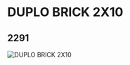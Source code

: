 # DUPLO BRICK 2X10
## 2291
![DUPLO BRICK 2X10](https://lc-www-live-s.legocdn.com/media/bricks/5/2/4169245.jpg)